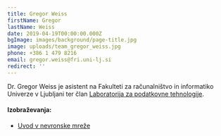 ```yaml
---
title: Gregor Weiss
firstName: Gregor
lastName: Weiss
date: 2019-04-19T00:00:00.000Z
bgImage: images/background/page-title.jpg
image: uploads/team_gregor_weiss.jpg
phone: +386 1 479 8216
email: gregor.weiss@fri.uni-lj.si
redirect: ''
---
```

Dr. Gregor Weiss je asistent na Fakulteti za računalništvo in informatiko Univerze v Ljubljani ter član [Laboratorija za podatkovne tehnologije](https://www.fri.uni-lj.si/sl/laboratorij/lpt).

#### Izobraževanja:

* [Uvod v nevronske mreže](https://akademijafri.si/izobrazevanja/za-podjetja/uvod_v_nevronske_mreze/)
